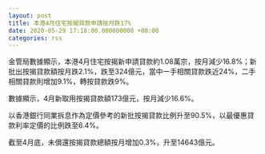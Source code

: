 ```yaml
---
layout: post
title: 本港4月住宅按揭貸款申請按月跌17%
date: 2020-05-29 17:18:00.000000000 +08:00
categories: rss
---
```


金管局數據顯示，本港4月住宅按揭新申請貸款約1.08萬宗，按月減少16.8%；新批出按揭貸款額按月跌2.1%，跌至324億元，當中一手相關貸款跌近24%，二手相關貸款則增加9.1%，轉按貸款跌9%。

數據顯示，4月新取用按揭貸款額173億元，按月減少16.6%。

以香港銀行同業拆息作為定價參考的新批按揭貸款比例升至90.5%，以最優惠貸款利率定價的比例跌至6.4%。

截至4月底，未償還按揭貸款總額按月增加0.3%，升至14643億元。
